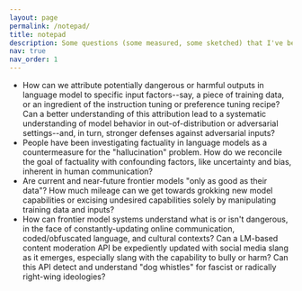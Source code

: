 ```yaml
---
layout: page
permalink: /notepad/
title: notepad
description: Some questions (some measured, some sketched) that I've been interested in lately.
nav: true
nav_order: 1
---
```


- How can we attribute potentially dangerous or harmful outputs in language model to specific input factors--say, a piece of training data, or an ingredient of the instruction tuning or preference tuning recipe? Can a better understanding of this attribution lead to a systematic understanding of model behavior in out-of-distribution or adversarial settings--and, in turn, stronger defenses against adversarial inputs?
- People have been investigating factuality in language models as a countermeasure for the "hallucination" problem. How do we reconcile the goal of factuality with confounding factors, like uncertainty and bias, inherent in human communication?
- Are current and near-future frontier models "only as good as their data"? How much mileage can we get towards grokking new model capabilities or excising undesired capabilities solely by manipulating training data and inputs?
- How can frontier model systems understand what is or isn't dangerous, in the face of constantly-updating online communication, coded/obfuscated language, and cultural contexts? Can a LM-based content moderation API be expediently updated with social media slang as it emerges, especially slang with the capability to bully or harm? Can this API detect and understand "dog whistles" for fascist or radically right-wing ideologies?